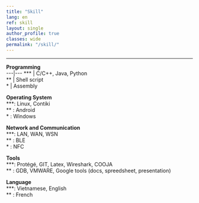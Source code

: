 ```yaml
---
title: "Skill"   
lang: en
ref: skill
layout: single
author_profile: true 
classes: wide
permalink: "/skill/"  
---
```

----
**Programming**  
---|---
\*\*\* | C/C++, Java, Python   
\*\* | Shell script  
\* | Assembly  

**Operating System**  
\*\*\*: Linux, Contiki      
\*\*  : Android      
\*    : Windows  

**Network and Communication**  
\*\*\*: LAN, WAN, WSN       
\*\*  : BLE          
\*    : NFC  

**Tools**  
\*\*\*: Protégé, GIT, Latex, Wireshark, COOJA         
\*\*  : GDB, VMWARE, Google tools (docs, spreedsheet, presentation)  

**Language**  
\*\*\*: Vietnamese, English  
\*\*  : French                 
